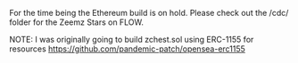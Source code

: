 For the time being the Ethereum build is on hold. Please check out the /cdc/ folder for the Zeemz Stars on FLOW. 

NOTE: I was originally going to build zchest.sol using ERC-1155 for resources https://github.com/pandemic-patch/opensea-erc1155
